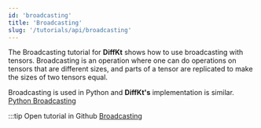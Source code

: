 ```yaml
---
id: 'broadcasting'
title: 'Broadcasting'
slug: '/tutorials/api/broadcasting'
---
```

The Broadcasting tutorial for **DiffKt** shows how to use broadcasting with tensors. 
Broadcasting is an operation where one can do operations on tensors that are different sizes, 
and parts of a tensor are replicated to make the sizes of two tensors equal. 

Broadcasting is used in Python and **DiffKt's** implementation is similar.<br/>
[Python Broadcasting](https://numpy.org/doc/stable/user/basics.broadcasting.html)

:::tip Open tutorial in Github
[Broadcasting](https://github.com/facebookresearch/diffkt/blob/main/tutorials/broadcasting.ipynb)